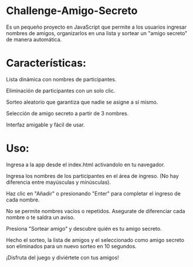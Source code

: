 # Challenge-Amigo-Secreto
Es un pequeño proyecto en JavaScript que permite a los usuarios ingresar nombres de amigos, organizarlos en una lista y sortear un "amigo secreto" de manera automática.

# Características:
Lista dinámica con nombres de participantes.

Eliminación de participantes con un solo clic.

Sorteo aleatorio que garantiza que nadie se asigne a sí mismo.

Selección de amigo secreto a partir de 3 nombres.

Interfaz amigable y fácil de usar.

# Uso:
Ingresa a la app desde el index.html activandolo en tu navegador.

Ingresa los nombres de los participantes en el área de ingreso. (No hay diferencia entre mayúsculas y minúsculas).

Haz clic en "Añadir" o presionando "Enter" para completar el ingreso de cada nombre.

No se permite nombres vacíos o repetidos. Asegurate de diferenciar cada nombre o te saldra un aviso.

Presiona "Sortear amigo" y descubre quién es tu amigo secreto. 

Hecho el sorteo, la lista de amigos y el seleccionado como amigo secreto son eliminados para un nuevo sorteo en 10 segundos.

¡Disfruta del juego y diviértete con tus amigos!
